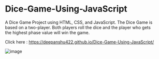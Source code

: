 # Dice-Game-Using-JavaScript
A Dice Game Project using HTML, CSS, and JavaScript. The Dice Game is based on a two-player. Both players roll the dice and the player who gets the highest phase value will win the game.

Click here : https://deepanshu422.github.io/Dice-Game-Using-JavaScript/


![image](https://user-images.githubusercontent.com/87390245/195456870-6c7badd5-ef2f-45e0-a6d2-4f26a5c65edf.png)



